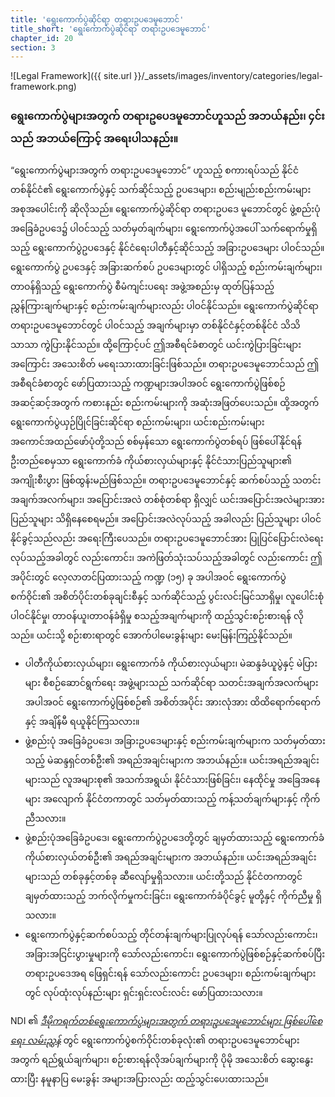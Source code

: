 ```yaml
---
title: 'ရွေးကောက်ပွဲဆိုင်ရာ တရားဥပဒေမူဘောင်'
title_short: 'ရွေးကောက်ပွဲဆိုင်ရာ တရားဥပဒေမူဘောင်'
chapter_id: 20
section: 3
---
```


![Legal Framework]({{ site.url }}/\_assets/images/inventory/categories/legal-framework.png)

### ရွေးကောက်ပွဲများအတွက် တရားဥပေဒမူဘောင်ဟူသည် အဘယ်နည်း၊ ၄င်းသည် အဘယ်ကြောင့် အရေးပါသနည်း။

“ရွေးကောက်ပွဲများအတွက် တရားဥပဒေမူဘောင်” ဟူသည့် စကားရပ်သည် နိုင်ငံတစ်နိုင်ငံ၏ ရွေးကောက်ပွဲနှင့် သက်ဆိုင်သည့် ဥပဒေများ၊ စည်းမျည်းစည်းကမ်းများ အစုအပေါင်းကို ဆိုလိုသည်။ ရွေးကောက်ပွဲဆိုင်ရာ တရားဥပဒေ မူဘောင်တွင် ဖွဲ့စည်းပုံအခြေခံဥပဒေ၌ ပါဝင်သည့် သတ်မှတ်ချက်များ၊ ရွေးကောက်ပွဲအပေါ် သက်ရောက်မှုရှိသည့် ရွေးကောက်ပွဲဥပဒေနှင့် နိုင်ငံရေးပါတီနှင့်ဆိုင်သည့် အခြားဥပဒေများ ပါဝင်သည်။ ရွေးကောက်ပွဲ ဥပဒေနှင့် အခြားဆက်စပ် ဥပဒေများတွင် ပါရှိသည့် စည်းကမ်းချက်များ၊ တာဝန်ရှိသည့် ရွေးကောက်ပွဲ စီမံကျင်းပရေး အဖွဲ့အစည်းမှ ထုတ်ပြန်သည့် ညွှန်ကြားချက်များနှင့် စည်းကမ်းချက်များလည်း ပါဝင်နိုင်သည်။ ရွေးကောက်ပွဲဆိုင်ရာ တရားဥပဒေမူဘောင်တွင် ပါဝင်သည့် အချက်များမှာ တစ်နိုင်ငံနှင့်တစ်နိုင်ငံ သိသိသာသာ ကွဲပြားနိုင်သည်။ ထို့ကြောင့်ပင် ဤအစီရင်ခံစာတွင် ယင်းကွဲပြားခြင်းများအကြောင်း အသေးစိတ် မရေးသားထားခြင်းဖြစ်သည်။ တရားဥပဒေမူဘောင်သည် ဤအစီရင်ခံစာတွင် ဖော်ပြထားသည့် ကဏ္ဍများအပါအဝင် ရွေးကောက်ပွဲဖြစ်စဉ်အဆင့်ဆင့်အတွက် ကစားနည်း စည်းကမ်းများကို အဆုံးအဖြတ်ပေးသည်။ ထို့အတွက် ရွေးကောက်ပွဲယှဉ်ပြိုင်ခြင်းဆိုင်ရာ စည်းကမ်းများ၊ ယင်းစည်းကမ်းများ အကောင်အထည်ဖော်ပုံတို့သည် စစ်မှန်သော ရွေးကောက်ပွဲတစ်ရပ် ဖြစ်ပေါ်နိုင်ရန် ဦးတည်စေမှသာ ရွေးကောက်ခံ ကိုယ်စားလှယ်များနှင့် နိုင်ငံသားပြည်သူများ၏ အကျိုးစီးပွား ဖြစ်ထွန်းမည်ဖြစ်သည်။ တရားဥပဒေမူဘောင်နှင့် ဆက်စပ်သည့် သတင်းအချက်အလက်များ၊ အပြောင်းအလဲ တစ်စုံတစ်ရာ ရှိလျှင် ယင်းအပြောင်းအလဲများအား ပြည်သူများ သိရှိနေစေရမည်။ အပြောင်းအလဲလုပ်သည့် အခါလည်း ပြည်သူများ ပါဝင်နိုင်ခွင့်သည်လည်း အရေးကြီးပေသည်။ တရားဥပဒေမူဘောင်အား ပြုပြင်ပြောင်းလဲရေး လုပ်သည့်အခါတွင် လည်းကောင်း၊ အကဲဖြတ်သုံးသပ်သည့်အခါတွင် လည်းကောင်း ဤအပိုင်းတွင် လေ့လာတင်ပြထားသည့် ကဏ္ဍ (၁၅) ခု အပါအဝင် ရွေးကောက်ပွဲစက်ဝိုင်း၏ အစိတ်ပိုင်းတစ်ခုချင်းစီနှင့် သက်ဆိုင်သည့် ပွင်းလင်းမြင်သာရှိမှု၊ လူပေါင်းစုံပါဝင်နိုင်မှု၊ တာဝန်ယူ၊တာဝန်ခံရှိမှု စသည့်အချက်များကို ထည့်သွင်းစဉ်းစားရန် လိုသည်။ ယင်းသို့ စဉ်းစားရာတွင် အောက်ပါမေးခွန်းများ မေးမြန်းကြည့်နိုင်သည်။

- ပါတီကိုယ်စားလှယ်များ၊ ရွေးကောက်ခံ ကိုယ်စားလှယ်များ၊ မဲဆန္ဒခံယူပွဲနှင့် မဲပြားများ စီစဉ်ဆောင်ရွက်ရေး အဖွဲ့များသည် သက်ဆိုင်ရာ သတင်းအချက်အလက်များအပါအဝင် ရွေးကောက်ပွဲဖြစ်စဉ်၏ အစိတ်အပိုင်း အားလုံအား ထိထိရောက်ရောက်နှင့် အချိန်မီ ရယူနိုင်ကြသလား။
- ဖွဲ့စည်းပုံ အခြေခံဥပဒေ၊ အခြားဥပဒေများနှင့် စည်းကမ်းချက်များက သတ်မှတ်ထားသည့် မဲဆန္ဒရှင်တစ်ဦး၏ အရည်အချင်းများက အဘယ်နည်း။ ယင်းအရည်အချင်းများသည် လူအများစု၏ အသက်အရွယ်၊ နိုင်ငံသားဖြစ်ခြင်း၊ နေထိုင်မှု အခြေအနေများ အလျောက် နိုင်ငံတကာတွင် သတ်မှတ်ထားသည့် ကန့်သတ်ချက်များနှင့် ကိုက်ညီသလား။
- ဖွဲ့စည်းပုံအခြေခံဥပဒေ၊ ရွေးကောက်ပွဲဥပဒေတို့တွင် ချမှတ်ထားသည့် ရွေးကောက်ခံကိုယ်စားလှယ်တစ်ဦး၏ အရည်အချင်းများက အဘယ်နည်း။ ယင်းအရည်အချင်းများသည် တစ်ခုနှင့်တစ်ခု ဆီလျော်မှုရှိသလား။ ယင်းတို့သည် နိုင်ငံတကာတွင် ချမှတ်ထားသည့် ဘက်လိုက်မှုကင်းခြင်း၊ ရွေးကောက်ခံပိုင်ခွင့် မူတို့နှင့် ကိုက်ညီမှု ရှိသလား။
- ရွေးကောက်ပွဲနှင့်ဆက်စပ်သည့် တိုင်တန်းချက်များပြုလုပ်ရန် သော်လည်းကောင်း၊ အခြားအငြင်းပွားမှုများကို သော်လည်းကောင်း၊ ရွေးကောက်ပွဲဖြစ်စဉ်နှင့်ဆက်စပ်ပြီး တရားဥပဒေအရ ဖြေရှင်းရန် သော်လည်းကောင်း ဥပဒေများ၊ စည်းကမ်းချက်များတွင် လုပ်ထုံးလုပ်နည်းများ ရှင်းရှင်းလင်းလင်း ဖော်ပြထားသလား။

NDI ၏ [_ဒီမိုကရက်တစ်ရွေးကောက်ပွဲများအတွက် တရားဥပဒေမူဘောင်များ ဖြစ်ပေါ်စေရေး လမ်းညွှန်_](https://www.ndi.org/files/2404_ww_elect_legalframeworks_093008.pdf) တွင် ရွေးကောက်ပွဲစက်ဝိုင်းတစ်ခုလုံး၏ တရားဥပဒေမူဘောင်များအတွက် ရည်ရွယ်ချက်များ၊ စဉ်းစားရန်လိုအပ်ချက်များကို ပိုမို အသေးစိတ် ဆွေးနွေးထားပြီး နမူနာပြ မေးခွန်း အများအပြားလည်း ထည့်သွင်းပေးထားသည်။
